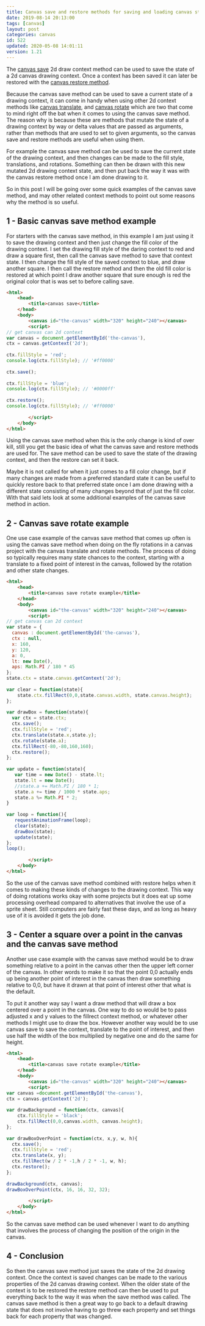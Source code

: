 ```yaml
---
title: Canvas save and restore methods for saving and loading canvas state
date: 2019-08-14 20:13:00
tags: [canvas]
layout: post
categories: canvas
id: 522
updated: 2020-05-08 14:01:11
version: 1.21
---
```


The [canvas save](https://developer.mozilla.org/en-US/docs/Web/API/CanvasRenderingContext2D/save) 2d draw context method can be used to save the state of a 2d canvas drawing context. Once a context has been saved it can later be restored with the [canvas restore method](https://developer.mozilla.org/en-US/docs/Web/API/CanvasRenderingContext2D/restore). 

Because the canvas save method can be used to save a current state of a drawing context, it can come in handy when using other 2d context methods like [canvas translate](/2019/10/09/canvas-translate/), and [canvas rotate](/2019//11/05/canvas-rotate/) which are two that come to mind right off the bat when it comes to using the canvas save method. The reason why is because these are methods that mutate the state of a drawing context by way or delta values that are passed as arguments, rather than methods that are used to set to given arguments, so the canvas save and restore methods are useful when using them. 

For example the canvas save method can be used to save the current state of the drawing context, and then changes can be made to the fill style, translations, and rotations. Something can then be drawn with this new mutated 2d drawing context state, and then put back the way it was with the canvas restore method once I am done drawing to it.

So in this post I will be going over some quick examples of the canvas save method, and may other related context methods to point out some reasons why the method is so useful.

<!-- more -->

## 1 - Basic canvas save method example

For starters with the canvas save method, in this example I am just using it to save the drawing context and then just change the fill color of the drawing context. I set the drawing fill style of the daring context to red and draw a square first, then call the canvas save method to save that context state. I then change the fill style of the saved context to blue, and draw another square. I then call the restore method and then the old fill color is restored at which point I draw another square that sure enough is red the original color that is was set to before calling save.

```html
<html>
    <head>
        <title>canvas save</title>
    </head>
    <body>
        <canvas id="the-canvas" width="320" height="240"></canvas>
        <script>
// get canvas can 2d context
var canvas = document.getElementById('the-canvas'),
ctx = canvas.getContext('2d');
 
ctx.fillStyle = 'red';
console.log(ctx.fillStyle); // '#ff0000'
 
ctx.save();
 
ctx.fillStyle = 'blue';
console.log(ctx.fillStyle); // '#0000ff'
 
ctx.restore();
console.log(ctx.fillStyle); // '#ff0000'
 
        </script>
    </body>
</html>
```

Using the canvas save method when this is the only change is kind of over kill, still you get the basic idea of what the canvas save and restore methods are used for. The save method can be used to save the state of the drawing context, and then the restore can set it back. 

Maybe it is not called for when it just comes to a fill color change, but if many changes are made from a preferred standard state it can be useful to quickly restore back to that preferred state once I am done drawing with a different state consisting of many changes beyond that of just the fill color. With that said lets look at some additional examples of the canvas save method in action.

## 2 - Canvas save rotate example

One use case example of the canvas save method that comes up often is using the canvas save method when doing on the fly rotations in a canvas project with the canvas translate and rotate methods. The process of doing so typically requires many state chances to the context, starting with a translate to a fixed point of interest in the canvas, followed by the rotation and other state changes.

```html
<html>
    <head>
        <title>canvas save rotate example</title>
    </head>
    <body>
        <canvas id="the-canvas" width="320" height="240"></canvas>
        <script>
// get canvas can 2d context
var state = {
  canvas : document.getElementById('the-canvas'),
  ctx : null,
  x: 160,
  y: 120,
  a: 0,
  lt: new Date(),
  aps: Math.PI / 180 * 45
};
state.ctx = state.canvas.getContext('2d');
 
var clear = function(state){
    state.ctx.fillRect(0,0,state.canvas.width, state.canvas.height);
};
 
var drawBox = function(state){
  var ctx = state.ctx;
  ctx.save();
  ctx.fillStyle = 'red';
  ctx.translate(state.x,state.y);
  ctx.rotate(state.a);
  ctx.fillRect(-80,-80,160,160);
  ctx.restore();
};
 
var update = function(state){
   var time = new Date() - state.lt;
   state.lt = new Date();
   //state.a += Math.PI / 180 * 1;
   state.a += time / 1000 * state.aps;
   state.a %= Math.PI * 2;
}
 
var loop = function(){
   requestAnimationFrame(loop);
   clear(state);
   drawBox(state);
   update(state);
};
loop();
 
        </script>
    </body>
</html>
```

So the use of the canvas save method combined with restore helps when it comes to making these kinds of changes to the drawing context. This way of doing rotations works okay with some projects but it does eat up some processing overhead compared to alternatives that involve the use of a sprite sheet. Still computers are fairly fast these days, and as long as heavy use of it is avoided it gets the job done.

## 3 - Center a square over a point in the canvas and the canvas save method

Another use case example with the canvas save method would be to draw something relative to a point in the canvas other then the upper left corner of the canvas. In other words to make it so that the point 0,0 actually ends up being another point of interest in the canvas then draw something relative to 0,0, but have it drawn at that point of interest other that what is the default.

To put it another way say I want a draw method that will draw a box centered over a point in the canvas. One way to do so would be to pass adjusted x and y values to the fillrect context method, or whatever other methods I might use to draw the box. However another way would be to use canvas save to save the context, translate to the point of interest, and then use half the width of the box multiplied by negative one and do the same for height.

```html
<html>
    <head>
        <title>canvas save rotate example</title>
    </head>
    <body>
        <canvas id="the-canvas" width="320" height="240"></canvas>
        <script>
var canvas =document.getElementById('the-canvas'),
ctx = canvas.getContext('2d');
 
var drawBackground = function(ctx, canvas){
    ctx.fillStyle = 'black';
    ctx.fillRect(0,0,canvas.width, canvas.height);
};
 
var drawBoxOverPoint = function(ctx, x,y, w, h){
  ctx.save();
  ctx.fillStyle = 'red';
  ctx.translate(x, y);
  ctx.fillRect(w / 2 * -1,h / 2 * -1, w, h);
  ctx.restore();
};
 
drawBackground(ctx, canvas);
drawBoxOverPoint(ctx, 16, 16, 32, 32);
 
        </script>
    </body>
</html>
```

So the canvas save method can be used whenever I want to do anything that involves the process of changing the position of the origin in the canvas.

## 4 - Conclusion

So then the canvas save method just saves the state of the 2d drawing context. Once the context is saved changes can be made to the various properties of the 2d canvas drawing context. When the older state of the context is to be restored the restore method can then be used to put everything back to the way it was when the save method was called. The canvas save method is then a great way to go back to a default drawing state that does not involve having to go threw each property and set things back for each property that was changed.
